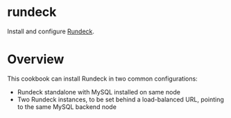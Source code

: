 # rundeck

Install and configure [Rundeck](http://rundeck.org).

# Overview

This cookbook can install Rundeck in two common configurations:

- Rundeck standalone with MySQL installed on same node
- Two Rundeck instances, to be set behind a load-balanced URL, pointing to the same MySQL backend node

